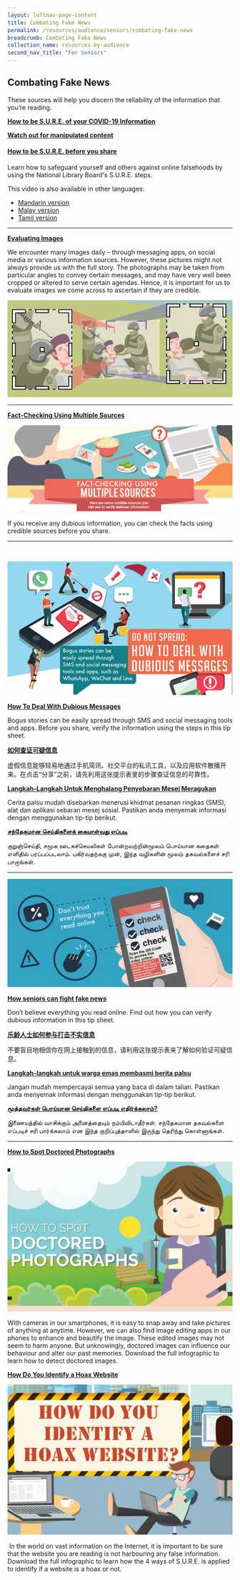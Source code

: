 ```yaml
---
layout: leftnav-page-content
title: Combating Fake News
permalink: /resources/audience/seniors/combating-fake-news
breadcrumb: Combating Fake News
collection_name: resources-by-audience
second_nav_title: "For Seniors"
---
```


## **Combating Fake News**

These sources will help you discern the reliability of the information that you’re reading. 

**[How to be S.U.R.E. of your COVID-19 Information](//blog/seniors/SN0021)**



[**Watch out for manipulated content**](/blog/fake-news/fn0006)



#### [**How to be S.U.R.E. before you share**](/blog/fake-news/fn0001)

Learn how to safeguard yourself and others against online falsehoods by using the National Library Board's S.U.R.E. steps. 

This video is also available in other languages:

- [Mandarin version](/blog/seniors/SN0022)
- [Malay version](/blog/seniors/SN0023)
- [Tamil version](/blog/seniors/SN0024)

<hr>

**[Evaluating Images](/blog/information-literacy/IL00003)**

We encounter many images daily – through messaging apps, on social media or various information sources. However, these pictures might not always provide us with the full story. The photographs may be taken from particular angles to convey certain messages, and may have very well been cropped or altered to serve certain agendas. Hence, it is important for us to evaluate images we come across to ascertain if they are credible.  

![](../images/infographic-eval-photos-3.JPG)



<hr>

[**Fact-Checking Using Multiple Sources**](/infographic/Multiple-Sources-English_revised.pdf)

![Fact checking using multiple sources](/images/Multiple-Sources-Header.png)

If you receive any dubious information, you can check the facts using credible sources before you share.

<hr>

​	

![How to deal with dubious messages](images/dubious-messages-English.png)

[**How To Deal With Dubious Messages**](/blog/seniors/sn0005)

Bogus stories can be easily spread through SMS and social messaging tools and apps. Before you share, verify the information using the steps in this tip sheet. 



**[如何查证可疑信息](/blog/seniors/sn0014)**

虚假信息能够轻易地通过手机简讯、社交平台的私讯工具，以及应用软件散播开来。在点击“分享”之前，请先利用这张提示表里的步骤查证信息的可靠性。



**[Langkah-Langkah Untuk Menghalang Penyebaran Mesej Meragukan](/blog/seniors/sn0015)**

Cerita palsu mudah disebarkan menerusi khidmat pesanan ringkas (SMS), alat dan aplikasi sebaran mesej sosial. Pastikan anda menyemak informasi dengan menggunakan tip-tip  berikut.



[**சந்தேகமான செய்திகளைக் கையாள்வது எப்படி**](/blog/seniors/sn0016)

குறுஞ்செய்தி, சமூக ஊடகச்செயலிகள் போன்றவற்றின்மூலம் பொய்யான கதைகள் எளிதில் பரப்பப்படலாம். பகிர்வதற்ககு முன், இந்த வழிகளின் மூலம் தகவல்களைச் சரி பாருங்கள்.



<hr>

![](../images/seniors-fake-news.JPG)

**[How seniors can fight fake news](/blog/seniors/sn0017)**

Don’t believe everything you read online. Find out how you can verify dubious information in this tip sheet.    



[**乐龄人士如何参与打击不实信息**](/blog/seniors/sn0018)

不要盲目地相信你在网上接触到的信息，请利用这张提示表来了解如何验证可疑信息。  



**[Langkah-langkah untuk warga emas membasmi berita palsu](/blog/seniors/sn0019)**

Jangan mudah mempercayai semua yang baca di dalam talian. Pastikan anda menyemak informasi dengan menggunakan tip-tip berikut.



[**மூத்தவர்கள் பொய்யான செய்திகளை எப்படி எதிர்க்கலாம்?**](/blog/seniors/sn0020)

இணையத்தில் வாசிக்கும் அனைத்தையும் நம்பிவிடாதீர்கள்.   சந்தேகமான தகவல்களை எப்படிச் சரி பார்க்கலாம் என இந்த குறிப்புத்தாளில் இருந்து தெரிந்து கொள்ளுங்கள். 

<hr>



[**How to Spot Doctored Photographs**](/infographic/Infographics7_FA-Low-Res.pdf)

![](/images/doctoredphoto-infoheader-e1450163501324-1050x700.png)

With cameras in our smartphones, it is easy to snap away and take pictures of anything at anytime. However, we can also find image editing apps in our phones to enhance and beautify the image. These edited images may not seem to harm anyone. But unknowingly, doctored images can influence our behaviour and alter our past memories. Download the full infographic to learn how to detect doctored images.



**[How Do You Identify a Hoax Website](/infographic/Infographics5_FA-Low-Res.pdf)**

![](/images/hoaxwebsite-infoheader-e1450163706109-1050x700.png)

​	In the world on vast information on the Internet, it is important to be sure that the website you are reading is not harbouring any false information. Download the full infographic to learn how the 4 ways of S.U.R.E. is applied to identify if a website is a hoax or not.

